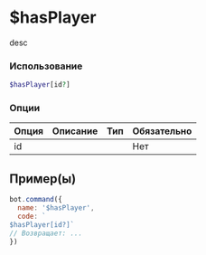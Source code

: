 # $hasPlayer
desc
### Использование
```php
$hasPlayer[id?]
```

### Опции

| Опция | Описание | Тип | Обязательно |
|--------|-------------|------|----------|
| id |  |  | Нет |  
## Пример(ы)

```javascript
bot.command({
  name: '$hasPlayer',
  code: `
$hasPlayer[id?]`
// Возвращает: ...
})
```